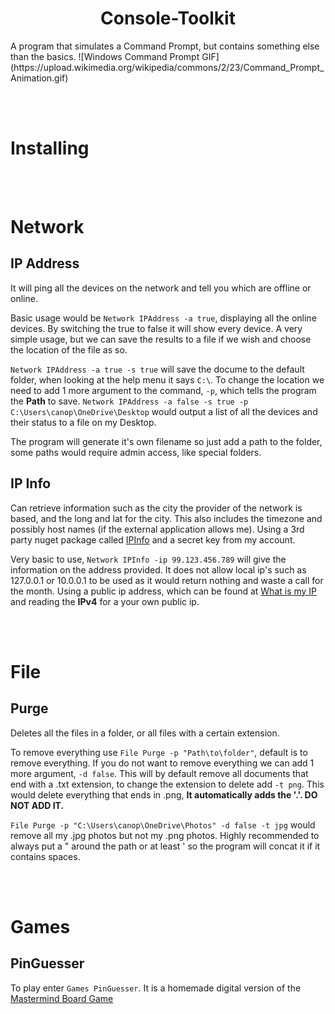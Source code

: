 <div align="center"> <h1> Console-Toolkit </h1> </div>
A program that simulates a Command Prompt, but contains something else than the basics.
![Windows Command Prompt GIF](https://upload.wikimedia.org/wikipedia/commons/2/23/Command_Prompt_Animation.gif)

<br><br>
# Installing

<br><br>
# Network

## IP Address

It will ping all the devices on the network and tell you which are offline or online.

Basic usage would be `Network IPAddress -a true`, displaying all the online devices. By switching the true to false it will show every device.
A very simple usage, but we can save the results to a file if we wish and choose the location of the file as so.

`Network IPAddress -a true -s true` will save the docume to the default folder, when looking at the help menu it says `C:\`. 
To change the location we need to add 1 more argument to the command, `-p`, which tells the program the **Path** to save.
`Network IPAddress -a false -s true -p C:\Users\canop\OneDrive\Desktop` would output a list of all the devices and their status to a file on my Desktop.

The program will generate it's own filename so just add a path to the folder, some paths would require admin access, like special folders.

## IP Info

Can retrieve information such as the city the provider of the network is based, and the long and lat for the city. This also includes the timezone and possibly host names 
(if the external application allows me). Using a 3rd party nuget package called [IPInfo](https://ipinfo.io/) and a secret key from my account.

Very basic to use, `Network IPInfo -ip 99.123.456.789` will give the information on the address provided. It does not allow local ip's such as 127.0.0.1 or 
10.0.0.1 to be used as it would return nothing and waste a call for the month. Using a public ip address, which can be found at [What is my IP](https://whatismyipaddress.com/)
and reading the **IPv4** for a your own public ip.

<br><br>
# File


## Purge

Deletes all the files in a folder, or all files with a certain extension.

To remove everything use `File Purge -p "Path\to\folder"`, default is to remove everything. If you do not want to remove everything we can add 1 more argument,
`-d false`. This will by default remove all documents that end with a .txt extension, to change the extension to delete add `-t png`. This 
would delete everything that ends in .png, **It automatically adds the '.'. DO NOT ADD IT.**

`File Purge -p "C:\Users\canop\OneDrive\Photos" -d false -t jpg` would remove all my .jpg photos but not my .png photos. Highly recommended to always put a " around the path
or at least ' so the program will concat it if it contains spaces.

<br><br>
# Games

## PinGuesser
 
To play enter `Games PinGuesser`. It is a homemade digital version of the [Mastermind Board Game](https://en.wikipedia.org/wiki/Mastermind_(board_game))